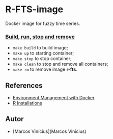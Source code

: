 # R-FTS-image

Docker image for fuzzy time series.

### [Build, run, stop and remove](Makefile)

- `make build` to build image;
- `make up` to starting container;
- `make stop` to stop container;
- `make clean` to stop and remove all containers;
- `make rm` to remove image **r-fts**.

## References

- [Environment Management with Docker](https://environments.rstudio.com/docker)
- [R Installations](https://environments.rstudio.com/r-installation.html)

## Autor

- [Marcos Vinícius](Marcos Vinícius)